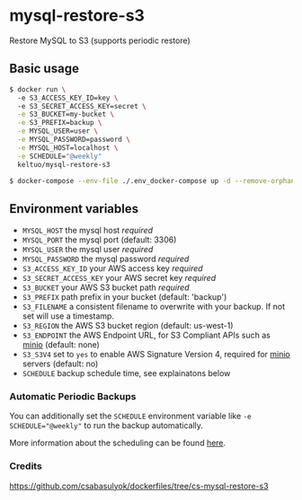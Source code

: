 # mysql-restore-s3

Restore MySQL to S3 (supports periodic restore)

## Basic usage

```sh
$ docker run \ 
  -e S3_ACCESS_KEY_ID=key \ 
  -e S3_SECRET_ACCESS_KEY=secret \
  -e S3_BUCKET=my-bucket \
  -e S3_PREFIX=backup \
  -e MYSQL_USER=user \
  -e MYSQL_PASSWORD=password \
  -e MYSQL_HOST=localhost \
  -e SCHEDULE="@weekly"
  keltuo/mysql-restore-s3
```

```sh
$ docker-compose --env-file ./.env_docker-compose up -d --remove-orphans
```



## Environment variables

- `MYSQL_HOST` the mysql host *required*
- `MYSQL_PORT` the mysql port (default: 3306)
- `MYSQL_USER` the mysql user *required*
- `MYSQL_PASSWORD` the mysql password *required*
- `S3_ACCESS_KEY_ID` your AWS access key *required*
- `S3_SECRET_ACCESS_KEY` your AWS secret key *required*
- `S3_BUCKET` your AWS S3 bucket path *required*
- `S3_PREFIX` path prefix in your bucket (default: 'backup')
- `S3_FILENAME` a consistent filename to overwrite with your backup.  If not set will use a timestamp.
- `S3_REGION` the AWS S3 bucket region (default: us-west-1)
- `S3_ENDPOINT` the AWS Endpoint URL, for S3 Compliant APIs such as [minio](https://minio.io) (default: none)
- `S3_S3V4` set to `yes` to enable AWS Signature Version 4, required for [minio](https://minio.io) servers (default: no)
- `SCHEDULE` backup schedule time, see explainatons below

### Automatic Periodic Backups

You can additionally set the `SCHEDULE` environment variable like `-e SCHEDULE="@weekly"` to run the backup automatically.

More information about the scheduling can be found [here](http://godoc.org/github.com/robfig/cron#hdr-Predefined_schedules).

### Credits 
https://github.com/csabasulyok/dockerfiles/tree/cs-mysql-restore-s3
